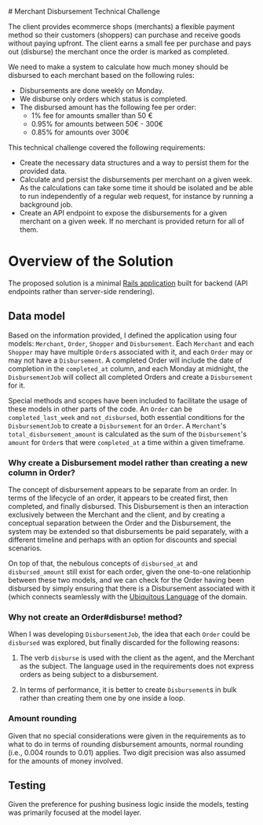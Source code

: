 # Merchant Disbursement Technical Challenge

The client provides ecommerce shops (merchants) a flexible payment method so their customers (shoppers) can purchase and receive goods without paying upfront. The client earns a small fee per purchase and pays out (disburse) the merchant once the order is marked as completed.

We need to make a system to calculate how much money should be disbursed to each merchant based on the following rules:

* Disbursements are done weekly on Monday.
* We disburse only orders which status is completed.
* The disbursed amount has the following fee per order:
  * 1% fee for amounts smaller than 50 €
  * 0.95% for amounts between 50€ - 300€
  * 0.85% for amounts over 300€

This technical challenge covered the following requirements:

* Create the necessary data structures and a way to persist them for the provided data.
* Calculate and persist the disbursements per merchant on a given week. As the calculations can take some time it should be isolated and be able to run independently of a regular web request, for instance by running a background job.
* Create an API endpoint to expose the disbursements for a given merchant on a given week. If no merchant is provided return for all of them.

# Overview of the Solution

The proposed solution is a minimal [Rails application](https://rubyonrails.org/) built for backend (API endpoints rather than server-side rendering).

## Data model

Based on the information provided, I defined the application using four models: `Merchant`, `Order`, `Shopper` and `Disbursement`. Each `Merchant` and each `Shopper` may have multiple `Order`s associated with it, and each `Order` may or may not have a `Disbursement`. A completed Order will include the date of completion in the `completed_at` column, and each Monday at midnight, the `DisbursementJob` will collect all completed Orders and create a `Disbursement` for it.

Special methods and scopes have been included to facilitate the usage of these models in other parts of the code. An `Order` can be `completed_last_week` and `not_disbursed`, both essential conditions for the `DisbursementJob` to create a `Disbursement` for an `Order`. A `Merchant`'s `total_disbursement_amount` is calculated as the sum of the `Disbursement`'s `amount` for `Order`s that were `completed_at` a time within a given timeframe.


### Why create a Disbursement model rather than creating a new column in Order?

The concept of disbursement appears to be separate from an order. In terms of the lifecycle of an order, it appears to be created first, then completed, and finally disbursed. This Disbursement is then an interaction exclusively between the Merchant and the client, and by creating a conceptual separation between the Order and the Disbursement, the system may be extended so that disbursements be paid separately, with a different timeline and perhaps with an option for discounts and special scenarios.

On top of that, the nebulous concepts of `disbursed_at` and `disbursed_amount` still exist for each order, given the one-to-one relationhip between these two models, and we can check for the Order having been disbursed by simply ensuring that there is a Disbursement associated with it (which connects seamlessly with the [Ubiquitous Language](https://www.martinfowler.com/bliki/UbiquitousLanguage.html) of the domain.

### Why not create an Order#disburse! method?

When I was developing `DisbursementJob`, the idea that each `Order` could be `disbursed` was explored, but finally discarded for the following reasons:

1) The verb `disburse` is used with the client as the agent, and the Merchant as the subject. The language used in the requirements does not express orders as being subject to a disbursement.

2) In terms of performance, it is better to create `Disbursement`s in bulk rather than creating them one by one inside a loop.

### Amount rounding

Given that no special considerations were given in the requirements as to what to do in terms of rounding disbursement amounts, normal rounding (i.e., 0.004 rounds to 0.01) applies. Two digit precision was also assumed for the amounts of money involved.

## Testing

Given the preference for pushing business logic inside the models, testing was primarily focused at the model layer.
